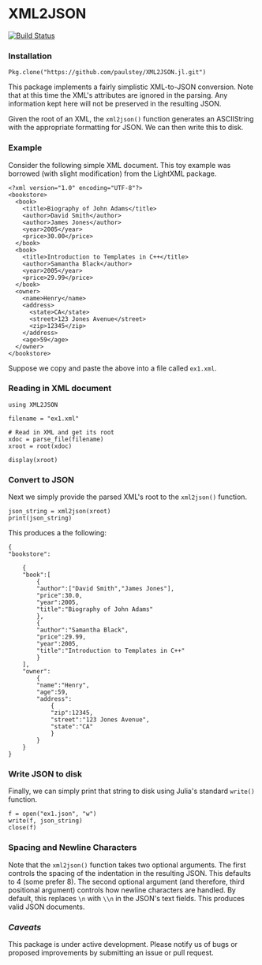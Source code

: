 
# XML2JSON
[![Build Status](https://travis-ci.org/paulstey/XML2JSON.jl.svg?branch=master)](https://travis-ci.org/paulstey/XML2JSON.jl)

### Installation
```{Julia}
Pkg.clone("https://github.com/paulstey/XML2JSON.jl.git")
```

This package implements a fairly simplistic XML-to-JSON conversion. Note that at this time the XML's attributes are ignored in the parsing. Any information kept here will not be preserved in the resulting JSON.

Given the root of an XML, the `xml2json()` function generates an ASCIIString with the appropriate formatting for JSON. We can then write this to disk.



### Example
Consider the following simple XML document. This toy example was borrowed (with slight modification) from the LightXML package.
```{XML}
<?xml version="1.0" encoding="UTF-8"?>
<bookstore>
  <book>
    <title>Biography of John Adams</title>
    <author>David Smith</author>
    <author>James Jones</author>
    <year>2005</year>
    <price>30.00</price>
  </book>
  <book>
    <title>Introduction to Templates in C++</title>
    <author>Samantha Black</author>
    <year>2005</year>
    <price>29.99</price>
  </book>
  <owner>
    <name>Henry</name>
    <address>
      <state>CA</state>
      <street>123 Jones Avenue</street>
      <zip>12345</zip>
    </address>
    <age>59</age>
  </owner>
</bookstore>
```

Suppose we copy and paste the above into a file called `ex1.xml`.

### Reading in XML document
```{Julia}
using XML2JSON

filename = "ex1.xml"

# Read in XML and get its root
xdoc = parse_file(filename)
xroot = root(xdoc)

display(xroot)
```

### Convert to JSON
Next we simply provide the parsed XML's root to the `xml2json()` function.
```{Julia}
json_string = xml2json(xroot)
print(json_string)
```

This produces a the following:
```{JSON}
{
"bookstore":

    {
    "book":[
        {
        "author":["David Smith","James Jones"],
        "price":30.0,
        "year":2005,
        "title":"Biography of John Adams"
        },
        {
        "author":"Samantha Black",
        "price":29.99,
        "year":2005,
        "title":"Introduction to Templates in C++"
        }
    ],
    "owner":
        {
        "name":"Henry",
        "age":59,
        "address":
            {
            "zip":12345,
            "street":"123 Jones Avenue",
            "state":"CA"
            }
        }
    }
}
```

### Write JSON to disk
Finally, we can simply print that string to disk using Julia's standard `write()` function.
```{Julia}
f = open("ex1.json", "w")
write(f, json_string)
close(f)
```

### Spacing and Newline Characters
Note that the `xml2json()` function takes two optional arguments. The first controls the spacing of the indentation in the resulting JSON. This defaults to 4 (some prefer 8). The second optional argument (and therefore, third positional argument) controls how newline characters are handled. By default, this replaces `\n` with `\\n` in the JSON's text fields. This produces valid JSON documents.


### _Caveats_
This package is under active development. Please notify us of bugs or proposed improvements by submitting an issue or pull request.
